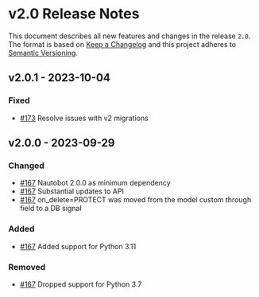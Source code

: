 # v2.0 Release Notes

This document describes all new features and changes in the release `2.0`. The format is based on [Keep a Changelog](https://keepachangelog.com/en/1.0.0/) and this project adheres to [Semantic Versioning](https://semver.org/spec/v2.0.0.html).

## v2.0.1 - 2023-10-04

### Fixed

- [#173](https://github.com/nautobot/nautobot-plugin-firewall-models/issues/173) Resolve issues with v2 migrations

## v2.0.0 - 2023-09-29

### Changed

- [#167](https://github.com/nautobot/nautobot-plugin-firewall-models/pull/167) Nautobot 2.0.0 as minimum dependency
- [#167](https://github.com/nautobot/nautobot-plugin-firewall-models/pull/167) Substantial updates to API
- [#167](https://github.com/nautobot/nautobot-plugin-firewall-models/pull/167) on_delete=PROTECT was moved from the model custom through field to a DB signal

### Added

- [#167](https://github.com/nautobot/nautobot-plugin-firewall-models/pull/167) Added support for Python 3.11

### Removed

- [#167](https://github.com/nautobot/nautobot-plugin-firewall-models/pull/167) Dropped support for Python 3.7

